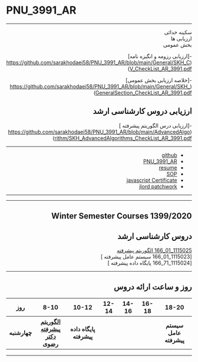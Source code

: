 # PNU_3991_AR
---------
<div dir="rtl">
<p> سکینه خدائی
 <br> ارزیابی ها 
 <br> بخش عمومی
</p>
 
 
-[ارزیابی رزومه و انگیزه نامه]
(https://github.com/sarakhodaei58/PNU_3991_AR/blob/main/General/SKH_CV_CheckList_AR_3991.pdf)
 

-[خلاصه ارزیابی بخش عمومی]
(https://github.com/sarakhodaei58/PNU_3991_AR/blob/main/General/SKH_GeneralSection_CheckList_AR_3991.pdf)


## ارزیابی دروس کارشناسی ارشد
-[ارزیابی درس الگوریتم پیشرفته ]
(https://github.com/sarakhodaei58/PNU_3991_AR/blob/main/AdvancedAlgorithm/SKH_AdvancedAlgorithms_CheckList_AR_3991.pdf)

------------------

- [github](https://github.com/sarakhodaei58)
- [PNU_3991_AR](https://sarakhodaei58.github.io/PNU_3991_AR/)
- [resume](https://yun.ir/0yi4eb)
- [SOP](https://sarakhodaei58.github.io/sop/) 
- [javascript Certificate](https://sarakhodaei58.github.io/certificate/)
- [jlord patchwork](https://raw.githubusercontent.com/sarakhodaei58/PNU_3991_AR/main/patchwork.jpg)
  
------------------
 
------------------
## Winter Semester Courses 1399/2020

## دروس کارشناسی ارشد

[1115025_01_166   الگوریتم پیشرفته ](https://github.com/AliRazavi-edu/PNU_3991/tree/master/_MSc/AdvancedAlgorithms)
<br>
[1115023_01_166 سیستم عامل پیشرفته ]
<br>
[1115024_71_166 پایگاه داده پیشرفته ]
<br>

--------------

## روز و ساعت ارائه دروس

<table style="width:100%">
  <tr>
    <th>18-20</th>
    <th>16-18</th>
    <th>14-16</th>
    <th>12-14</th>
    <th>10-12</th>
    <th>8-10</th>
    <th>روز</th>
  </tr>
   <tr>
    <th>سیستم عامل پیشرفته</th>
    <th></th>
    <th></th>
    <th></th>
    <th>پایگاه داده پیشرفته</th>
    <th><a href="https://github.com/AliRazavi-edu/PNU_3991/tree/master/_MSc/AdvancedAlgorithms" >الگوریتم پیشرفته<br>دکتر رضوی</th>
    <th>چهارشنبه</th>
  </tr>
</table>

--------------
</div>
